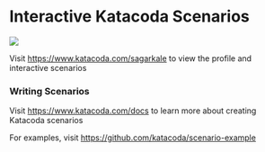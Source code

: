 # Interactive Katacoda Scenarios

[![](http://shields.katacoda.com/katacoda/sagarkale/count.svg)](https://www.katacoda.com/sagarkale "Get your profile on Katacoda.com")

Visit https://www.katacoda.com/sagarkale to view the profile and interactive scenarios

### Writing Scenarios
Visit https://www.katacoda.com/docs to learn more about creating Katacoda scenarios

For examples, visit https://github.com/katacoda/scenario-example
